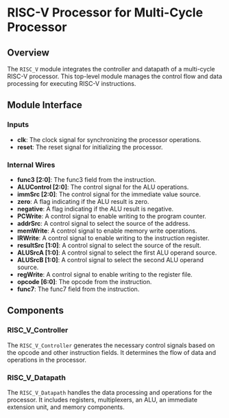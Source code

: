 # RISC-V Processor for Multi-Cycle Processor

## Overview

The `RISC_V` module integrates the controller and datapath of a multi-cycle RISC-V processor. This top-level module manages the control flow and data processing for executing RISC-V instructions.

## Module Interface

### Inputs

- **clk**: The clock signal for synchronizing the processor operations.
- **reset**: The reset signal for initializing the processor.

### Internal Wires

- **func3 [2:0]**: The func3 field from the instruction.
- **ALUControl [2:0]**: The control signal for the ALU operations.
- **immSrc [2:0]**: The control signal for the immediate value source.
- **zero**: A flag indicating if the ALU result is zero.
- **negative**: A flag indicating if the ALU result is negative.
- **PCWrite**: A control signal to enable writing to the program counter.
- **addrSrc**: A control signal to select the source of the address.
- **memWrite**: A control signal to enable memory write operations.
- **IRWrite**: A control signal to enable writing to the instruction register.
- **resultSrc [1:0]**: A control signal to select the source of the result.
- **ALUSrcA [1:0]**: A control signal to select the first ALU operand source.
- **ALUSrcB [1:0]**: A control signal to select the second ALU operand source.
- **regWrite**: A control signal to enable writing to the register file.
- **opcode [6:0]**: The opcode from the instruction.
- **func7**: The func7 field from the instruction.

## Components

### RISC_V_Controller

The `RISC_V_Controller` generates the necessary control signals based on the opcode and other instruction fields. It determines the flow of data and operations in the processor.

### RISC_V_Datapath

The `RISC_V_Datapath` handles the data processing and operations for the processor. It includes registers, multiplexers, an ALU, an immediate extension unit, and memory components.
